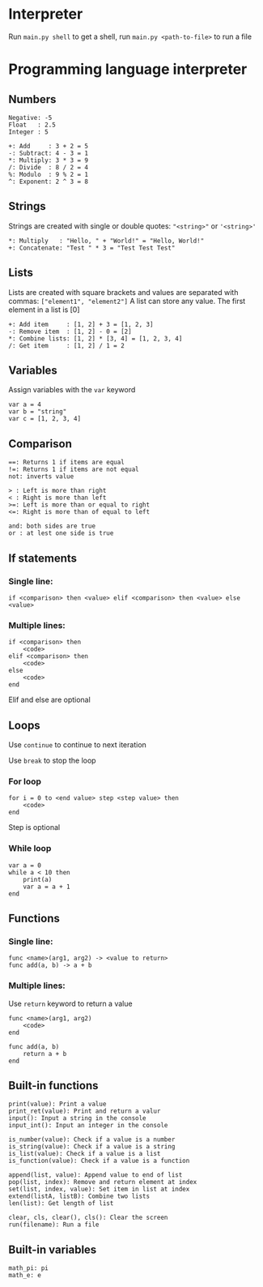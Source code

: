 # Interpreter

Run `main.py shell` to get a shell, run `main.py <path-to-file>` to run a file

# Programming language interpreter

## Numbers
```
Negative: -5
Float   : 2.5
Integer : 5
```
```
+: Add     : 3 + 2 = 5
-: Subtract: 4 - 3 = 1
*: Multiply: 3 * 3 = 9
/: Divide  : 8 / 2 = 4
%: Modulo  : 9 % 2 = 1
^: Exponent: 2 ^ 3 = 8
```

## Strings
Strings are created with single or double quotes:
`"<string>"` or `'<string>'`
```
*: Multiply   : "Hello, " + "World!" = "Hello, World!"
+: Concatenate: "Test " * 3 = "Test Test Test"
```

## Lists
Lists are created with square brackets and values are separated with commas:
`["element1", "element2"]`
A list can store any value.
The first element in a list is [0]
```
+: Add item     : [1, 2] + 3 = [1, 2, 3]
-: Remove item  : [1, 2] - 0 = [2]
*: Combine lists: [1, 2] * [3, 4] = [1, 2, 3, 4]
/: Get item     : [1, 2] / 1 = 2
```

## Variables
Assign variables with the `var` keyword
```
var a = 4
var b = "string"
var c = [1, 2, 3, 4]
```

## Comparison
```
==: Returns 1 if items are equal
!=: Returns 1 if items are not equal
not: inverts value
```
```
> : Left is more than right
< : Right is more than left
>=: Left is more than or equal to right
<=: Right is more than of equal to left
```
```
and: both sides are true
or : at lest one side is true
```
## If statements
### Single line:
```
if <comparison> then <value> elif <comparison> then <value> else <value>
```
### Multiple lines:
```
if <comparison> then
    <code>
elif <comparison> then
    <code>
else
    <code>
end
```
Elif and else are optional

## Loops
Use `continue` to continue to next iteration

Use `break` to stop the loop
### For loop
```
for i = 0 to <end value> step <step value> then
    <code>
end
```
Step is optional
### While loop
```
var a = 0
while a < 10 then
    print(a)
    var a = a + 1
end
```

## Functions
### Single line:
```
func <name>(arg1, arg2) -> <value to return>
func add(a, b) -> a + b
```
### Multiple lines:
Use `return` keyword to return a value
```
func <name>(arg1, arg2)
    <code>
end
```
```
func add(a, b)
    return a + b
end
```

## Built-in functions
```
print(value): Print a value
print_ret(value): Print and return a valur
input(): Input a string in the console
input_int(): Input an integer in the console
```
```
is_number(value): Check if a value is a number
is_string(value): Check if a value is a string
is_list(value): Check if a value is a list
is_function(value): Check if a value is a function
```
```
append(list, value): Append value to end of list
pop(list, index): Remove and return element at index
set(list, index, value): Set item in list at index
extend(listA, listB): Combine two lists
len(list): Get length of list
```
```
clear, cls, clear(), cls(): Clear the screen
run(filename): Run a file
```

## Built-in variables
```
math_pi: pi
math_e: e
```